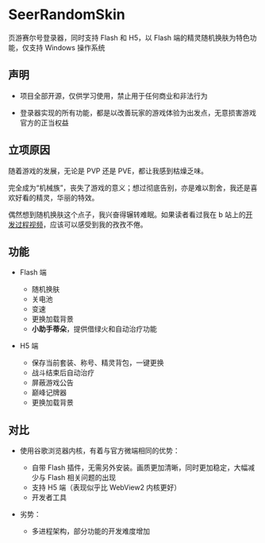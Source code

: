 # SeerRandomSkin

页游赛尔号登录器，同时支持 Flash 和 H5，以 Flash 端的精灵随机换肤为特色功能，仅支持 Windows 操作系统

## 声明

- 项目全部开源，仅供学习使用，禁止用于任何商业和非法行为

- 登录器实现的所有功能，都是以改善玩家的游戏体验为出发点，无意损害游戏官方的正当权益

## 立项原因

随着游戏的发展，无论是 PVP 还是 PVE，都让我感到枯燥乏味。

完全成为“机械族”，丧失了游戏的意义；想过彻底告别，亦是难以割舍，我还是喜欢好看的精灵，华丽的特效。

偶然想到随机换肤这个点子，我兴奋得辗转难眠。如果读者看过我在 b 站上的[开发过程视频](https://space.bilibili.com/435657414/channel/collectiondetail?sid=2842294&ctype=0)，应该可以感受到我的孜孜不倦。

## 功能

- Flash 端
  - 随机换肤
  - 关电池
  - 变速
  - 更换加载背景
  - **小助手蒂朵**，提供借绿火和自动治疗功能

- H5 端
  - 保存当前套装、称号、精灵背包，一键更换
  - 战斗结束后自动治疗
  - 屏蔽游戏公告
  - 巅峰记牌器
  - 更换加载背景

## 对比

- 使用谷歌浏览器内核，有着与官方微端相同的优势：
  - 自带 Flash 插件，无需另外安装。画质更加清晰，同时更加稳定，大幅减少与 Flash 相关问题的出现
  - 支持 H5 端（表现似乎比 WebView2 内核更好）
  - 开发者工具

- 劣势：
  - 多进程架构，部分功能的开发难度增加
